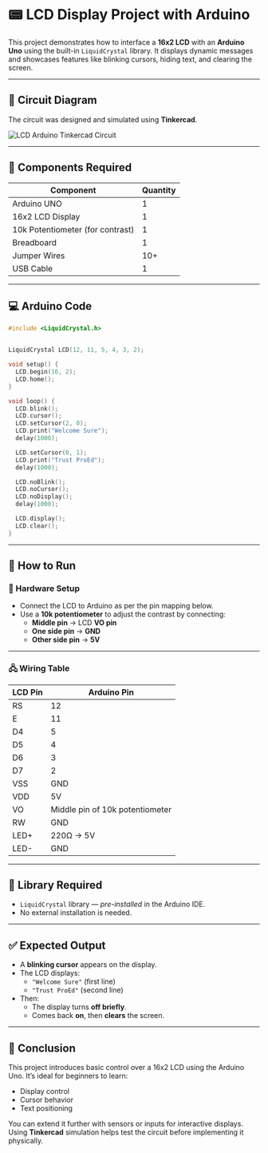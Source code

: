 # 📟 LCD Display Project with Arduino

This project demonstrates how to interface a **16x2 LCD** with an **Arduino Uno** using the built-in `LiquidCrystal` library. It displays dynamic messages and showcases features like blinking cursors, hiding text, and clearing the screen.

---

## 🔌 Circuit Diagram

The circuit was designed and simulated using **Tinkercad**.

![LCD Arduino Tinkercad Circuit](https://github.com/user-attachments/assets/c2770dc1-c54e-4e82-a084-8f1fbeea1ede)

---

## 🧰 Components Required

| Component                    | Quantity |
|------------------------------|----------|
| Arduino UNO                  | 1        |
| 16x2 LCD Display             | 1        |
| 10k Potentiometer (for contrast) | 1    |
| Breadboard                   | 1        |
| Jumper Wires                 | 10+      |
| USB Cable                    | 1        |

---

## 💻 Arduino Code

```cpp
#include <LiquidCrystal.h>


LiquidCrystal LCD(12, 11, 5, 4, 3, 2);

void setup() {
  LCD.begin(16, 2);   
  LCD.home();         
}

void loop() {
  LCD.blink();                        
  LCD.cursor();                      
  LCD.setCursor(2, 0);                
  LCD.print("Welcome Sure");        
  delay(1000);

  LCD.setCursor(0, 1);                
  LCD.print("Trust ProEd");          
  delay(1000);

  LCD.noBlink();                      
  LCD.noCursor();                    
  LCD.noDisplay();                    
  delay(1000);

  LCD.display();                     
  LCD.clear();                        
}
```

---

## 🚀 How to Run

### 🔧 Hardware Setup

- Connect the LCD to Arduino as per the pin mapping below.
- Use a **10k potentiometer** to adjust the contrast by connecting:
  - **Middle pin** → LCD **VO pin**
  - **One side pin** → **GND**
  - **Other side pin** → **5V**

---

### 🖧 Wiring Table

| LCD Pin | Arduino Pin                      |
|---------|----------------------------------|
| RS      | 12                               |
| E       | 11                               |
| D4      | 5                                |
| D5      | 4                                |
| D6      | 3                                |
| D7      | 2                                |
| VSS     | GND                              |
| VDD     | 5V                               |
| VO      | Middle pin of 10k potentiometer  |
| RW      | GND                              |
| LED+    | 220Ω → 5V                         |
| LED-    | GND                              |

---

## 💾 Library Required

- `LiquidCrystal` library — *pre-installed* in the Arduino IDE.
- No external installation is needed.

---

## ✅ Expected Output

- A **blinking cursor** appears on the display.
- The LCD displays:
  - `"Welcome Sure"` (first line)
  - `"Trust ProEd"` (second line)
- Then:
  - The display turns **off briefly**.
  - Comes back **on**, then **clears** the screen.

---

## 🧠 Conclusion

This project introduces basic control over a 16x2 LCD using the Arduino Uno. It’s ideal for beginners to learn:
- Display control
- Cursor behavior
- Text positioning

You can extend it further with sensors or inputs for interactive displays. Using **Tinkercad** simulation helps test the circuit before implementing it physically.
